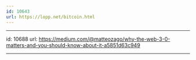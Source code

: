 ```yaml
---
id: 10643
url: https://lopp.net/bitcoin.html
---
```


---
id: 10688
url: https://medium.com/@matteozago/why-the-web-3-0-matters-and-you-should-know-about-it-a5851d63c949

---
